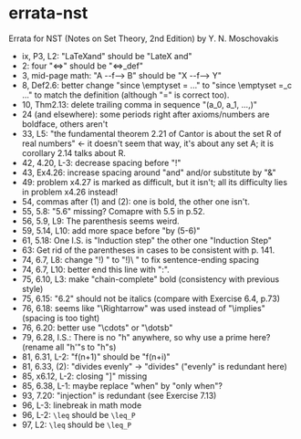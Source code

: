 # errata-nst
Errata for NST (Notes on Set Theory, 2nd Edition) by Y. N. Moschovakis

* ix, P3, L2: "LaTeXand" should be "LateX and"
* 2: four "<=>" should be "<=>_def"
* 3, mid-page math: "A --f--> B" should be "X --f--> Y"
* 8, Def2.6: better change "since \emptyset = ..." to "since \emptyset =_c
  ..." to match the definition (although "=" is correct too).
* 10, Thm2.13: delete trailing comma in sequence "(a_0, a_1, ...,)"
* 24 (and elsewhere): some periods right after axioms/numbers are boldface,
  others aren't
* 33, L5: "the fundamental theorem 2.21 of Cantor is about the set R of real
  numbers" <- it doesn't seem that way, it's about any set A;
  it is corollary 2.14 talks about R.
* 42, 4.20, L-3: decrease spacing before "!"
* 43, Ex4.26: increase spacing around "and" and/or substitute by "&"
* 49: problem x4.27 is marked as difficult, but it isn't; all its difficulty
  lies in problem x4.26 instead!
* 54, commas after (1) and (2): one is bold, the other one isn't.
* 55, 5.8: "5.6" missing?  Comapre with 5.5 in p.52.
* 56, 5.9, L9: The parenthesis seems weird.
* 59, 5.14, L10: add more space before "by (5-6)"
* 61, 5.18: One I.S. is "Induction step" the other one "Induction Step"
* 63: Get rid of the parentheses in cases to be consistent with p. 141.
* 74, 6.7, L8: change "!) " to "!)\ " to fix sentence-ending spacing
* 74, 6.7, L10: better end this line with ":".
* 75, 6.10, L3: make "chain-complete" bold (consistency with previous style)
* 75, 6.15: "6.2" should not be italics (compare with Exercise 6.4, p.73)
* 76, 6.18: seems like "\Rightarrow" was used instead of "\implies" (spacing
  is too tight)
* 76, 6.20: better use "\cdots" or "\dotsb"
* 79, 6.28, I.S.: There is no "h" anywhere, so why use a prime here?
  (rename all "h'"s to "h"s)
* 81, 6.31, L-2: "f(n+1)" should be "f(n+i)"
* 81, 6.33, (2): "divides evenly" -> "divides" ("evenly" is redundant here)
* 85, x6.12, L-2: closing "]" missing
* 85, 6.38, L-1: maybe replace "when" by "only when"?
* 93, 7.20: "injection" is redundant (see Exercise 7.13)
* 96, L-3: linebreak in math mode
* 96, L-2: `\leq` should be `\leq_P`
* 97, L2: `\leq` should be `\leq_P`
